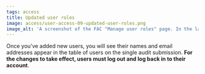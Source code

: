 ```yaml
---
tags: access
title: Updated user roles
image: access/user-access-09-updated-user-roles.png
image_alt: 'A screenshot of the FAC "Manage user roles" page. In the last row of the user role table, the name "Peter Pan" (used as an example) in the Name column is circled.'
---
```


Once you’ve added new users, you will see their names and email addresses appear in the table of users on the single audit submission. **For the changes to take effect, users must log out and log back in to their account**.
